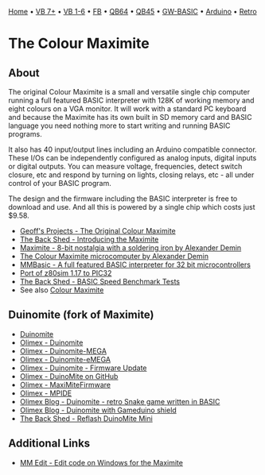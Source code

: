 [Home](https://gotbasic.com) • [VB 7+](vb.md) • [VB 1-6](vb6.md) • [FB](freebasic.md) • [QB64](qb64.md) • [QB45](qb.md) • [GW-BASIC](gw-basic.md) • [Arduino](avr.md) • [Retro](micros.md)

# The Colour Maximite

## About

The original Colour Maximite is a small and versatile single chip computer running a full featured BASIC interpreter with 128K of working memory and eight colours on a VGA monitor. It will work with a standard PC keyboard and because the Maximite has its own built in SD memory card and BASIC language you need nothing more to start writing and running BASIC programs.

It also has 40 input/output lines including an Arduino compatible connector.  These I/Os can be independently configured as analog inputs, digital inputs or digital outputs.  You can measure voltage, frequencies, detect switch closure, etc and respond by turning on lights, closing relays, etc - all under control of your BASIC program.

The design and the firmware including the BASIC interpreter is free to download and use.   And all this is powered by a single chip which costs just $9.58.

- [Geoff's Projects - The Original Colour Maximite](https://geoffg.net/OriginalColourMaximite.html)
- [The Back Shed - Introducing the Maximite](http://www.thebackshed.com/windmill/articles/Maximite.asp)
- [Maximite - 8-bit nostalgia with a soldering iron by Alexander Demin](http://demin.ws/blog/english/2012/01/19/maximite-kit/)
- [The Colour Maximite microcomputer by Alexander Demin](http://demin.ws/blog/english/2012/12/04/colour-maximite/)
- [MMBasic - A full featured BASIC interpreter for 32 bit microcontrollers](http://mmbasic.com/)
- [Port of z80sim 1.17 to PIC32](https://github.com/TheCodeman/z80pack-1.17-ksd-pic32)
- [The Back Shed - BASIC Speed Benchmark Tests](https://www.thebackshed.com/forum/forum_posts.asp?TID=4685&PN=1&TPN=1)
- See also [Colour Maximite](maximite.md)

## Duinomite (fork of Maximite)

- [Duinomite](http://duinomite.com/)
- [Olimex - Duinomite](https://www.olimex.com/Products/Duino/Duinomite/DUINOMITE/open-source-hardware)
- [Olimex - Duinomite-MEGA](https://www.olimex.com/Products/Duino/Duinomite/DUINOMITE-MEGA/open-source-hardware)
- [Olimex - Duinomite-eMEGA](https://www.olimex.com/Products/Duino/Duinomite/DUINOMITE-eMEGA/open-source-hardware)
- [Olimex - Duinomite - Firmware Update](http://duinomite.com/firmware-update/)
- [Olimex - DuinoMite on GitHub](https://github.com/OLIMEX/DuinoMite)
- [Olimex - MaxiMiteFirmware](https://www.olimex.com/Products/Duino/Duinomite/_resources/MaxiMiteFirmware/)
- [Olimex - MPIDE](https://www.olimex.com/wiki/MPIDE)
- [Olimex Blog - Duinomite - retro Snake game written in BASIC](https://olimex.wordpress.com/2012/01/16/duinomite-retro-snake-game-written-in-basic/)
- [Olimex Blog - Duinomite with Gameduino shield](https://olimex.wordpress.com/2012/01/14/duinomite-with-gameduino-shield/)
- [The Back Shed - Reflash DuinoMite Mini](https://www.thebackshed.com/forum/forum_posts.asp?TID=4982&PN=1)

## Additional Links

- [MM Edit - Edit code on Windows for the Maximite](https://www.c-com.com.au/MMedit.htm)
